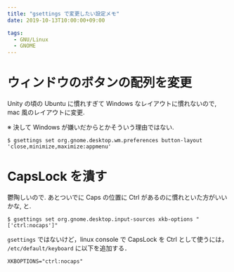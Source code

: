 ```yaml
---
title: "gsettings で変更したい設定メモ"
date: 2019-10-13T10:00:00+09:00

tags:
  - GNU/Linux
  - GNOME
---
```


# ウィンドウのボタンの配列を変更

Unity の頃の Ubuntu に慣れすぎて Windows なレイアウトに慣れないので, mac 風のレイアウトに変更.

※ 決して Windows が嫌いだからとかそういう理由ではない.

```shell
$ gsettings set org.gnome.desktop.wm.preferences button-layout 'close,minimize,maximize:appmenu'
```

# CapsLock を潰す

鬱陶しいので. あとついでに Caps の位置に Ctrl があるのに慣れといた方がいいかな, と.

```shell
$ gsettings set org.gnome.desktop.input-sources xkb-options "['ctrl:nocaps']"
```

`gsettings` ではないけど，linux console で CapsLock を Ctrl として使うには，
`/etc/default/keyboard` に以下を追加する．

```shell
XKBOPTIONS="ctrl:nocaps"
```
